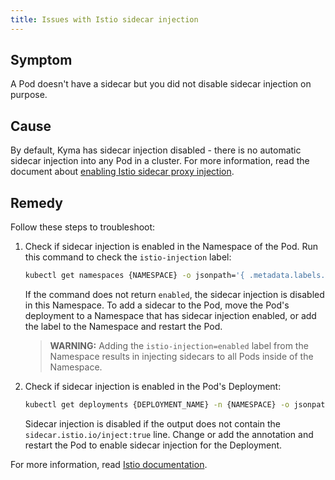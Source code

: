 ```yaml
---
title: Issues with Istio sidecar injection
---
```


## Symptom

A Pod doesn't have a sidecar but you did not disable sidecar injection on purpose.

## Cause

By default, Kyma has sidecar injection disabled - there is no automatic sidecar injection into any Pod in a cluster. For more information, read the document about [enabling Istio sidecar proxy injection](../../operations/smsh-01-istio-enable-sidecar-injection.md).

## Remedy

Follow these steps to troubleshoot:

1. Check if sidecar injection is enabled in the Namespace of the Pod. Run this command to check the `istio-injection` label:

    ```bash
    kubectl get namespaces {NAMESPACE} -o jsonpath='{ .metadata.labels.istio-injection }'
    ```

   If the command does not return `enabled`, the sidecar injection is disabled in this Namespace. To add a sidecar to the Pod, move the Pod's deployment to a Namespace that has sidecar injection enabled, or add the label to the Namespace and restart the Pod.

   >**WARNING:** Adding the `istio-injection=enabled` label from the Namespace results in injecting sidecars to all Pods inside of the Namespace.

2. Check if sidecar injection is enabled in the Pod's Deployment:

    ```bash
    kubectl get deployments {DEPLOYMENT_NAME} -n {NAMESPACE} -o jsonpath='{ .spec.template.metadata.annotations }'
    ```

   Sidecar injection is disabled if the output does not contain the `sidecar.istio.io/inject:true` line. Change or add the annotation and restart the Pod to enable sidecar injection for the Deployment.

For more information, read [Istio documentation](https://istio.io/docs/ops/common-problems/injection/).
